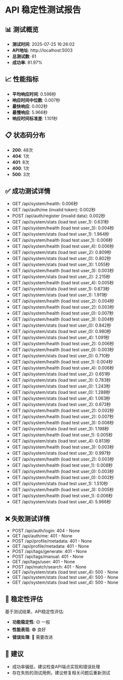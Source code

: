
# API 稳定性测试报告

## 📊 测试概览
- **测试时间**: 2025-07-25 16:26:02
- **API地址**: http://localhost:5003
- **总测试数**: 61
- **成功率**: 81.97%

## 📈 性能指标
- **平均响应时间**: 0.598秒
- **响应时间中位数**: 0.007秒
- **最快响应**: 0.002秒
- **最慢响应**: 5.966秒
- **响应时间标准差**: 1.101秒

## 📋 状态码分布
- **200**: 48次
- **404**: 1次
- **401**: 8次
- **400**: 1次
- **500**: 3次

## ✅ 成功测试详情
- GET /api/system/health: 0.006秒
- GET /api/auth/me (invalid token): 0.002秒
- POST /api/auth/register (invalid data): 0.002秒
- GET /api/system/stats (load test user_1): 0.631秒
- GET /api/system/health (load test user_3): 0.004秒
- GET /api/system/stats (load test user_1): 1.964秒
- GET /api/system/health (load test user_1): 0.006秒
- GET /api/system/health (load test user_4): 0.006秒
- GET /api/system/stats (load test user_2): 0.809秒
- GET /api/system/stats (load test user_0): 0.802秒
- GET /api/system/stats (load test user_3): 1.055秒
- GET /api/system/health (load test user_3): 0.003秒
- GET /api/system/stats (load test user_2): 2.215秒
- GET /api/system/health (load test user_4): 0.005秒
- GET /api/system/stats (load test user_1): 0.673秒
- GET /api/system/stats (load test user_1): 1.911秒
- GET /api/system/health (load test user_2): 0.004秒
- GET /api/system/health (load test user_2): 0.003秒
- GET /api/system/health (load test user_0): 0.007秒
- GET /api/system/health (load test user_3): 0.004秒
- GET /api/system/stats (load test user_0): 0.842秒
- GET /api/system/stats (load test user_0): 0.980秒
- GET /api/system/stats (load test user_4): 1.091秒
- GET /api/system/health (load test user_2): 0.006秒
- GET /api/system/health (load test user_0): 0.003秒
- GET /api/system/stats (load test user_0): 0.710秒
- GET /api/system/health (load test user_1): 0.004秒
- GET /api/system/health (load test user_4): 0.006秒
- GET /api/system/stats (load test user_2): 0.651秒
- GET /api/system/stats (load test user_3): 0.783秒
- GET /api/system/stats (load test user_0): 1.243秒
- GET /api/system/stats (load test user_0): 1.288秒
- GET /api/system/stats (load test user_4): 1.063秒
- GET /api/system/stats (load test user_2): 0.673秒
- GET /api/system/health (load test user_2): 0.002秒
- GET /api/system/health (load test user_2): 0.007秒
- GET /api/system/health (load test user_3): 0.008秒
- GET /api/system/stats (load test user_3): 1.198秒
- GET /api/system/health (load test user_1): 0.005秒
- GET /api/system/stats (load test user_4): 0.813秒
- GET /api/system/health (load test user_3): 0.003秒
- GET /api/system/stats (load test user_3): 0.997秒
- GET /api/system/health (load test user_2): 0.003秒
- GET /api/system/health (load test user_1): 0.008秒
- GET /api/system/health (load test user_0): 0.003秒
- GET /api/system/health (load test user_0): 0.002秒
- GET /api/system/stats (load test user_1): 1.510秒
- GET /api/system/health (load test user_3): 0.005秒
- GET /api/system/health (load test user_1): 0.006秒
- GET /api/system/stats (load test user_4): 5.966秒

## ❌ 失败测试详情
- POST /api/auth/login: 404 - None
- GET /api/auth/me: 401 - None
- POST /api/profile/metadata: 401 - None
- GET /api/profile/metadata: 401 - None
- POST /api/tags/generate: 401 - None
- POST /api/tags/manual: 401 - None
- GET /api/tags/user: 401 - None
- POST /api/match/search: 401 - None
- GET /api/system/stats (load test user_4): 500 - None
- GET /api/system/stats (load test user_4): 500 - None
- GET /api/system/stats (load test user_4): 500 - None

## 🎯 稳定性评估

基于测试结果，API稳定性评估:

- **功能稳定性**: 🟡 一般
- **性能表现**: 🟢 良好
- **错误处理**: 🔴 需要改进

## 📝 建议

- 成功率偏低，建议检查API端点实现和错误处理
- 存在失败的测试用例，建议修复相关问题后重新测试
